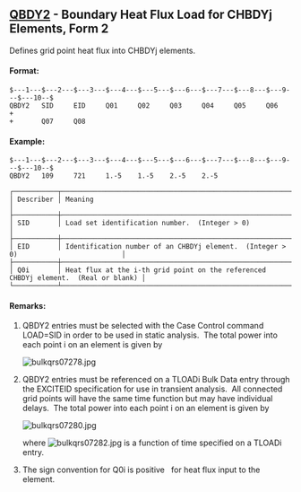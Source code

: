 ## [QBDY2](https://help.hexagonmi.com/bundle/MSC_Nastran_2022.4/page/Nastran_Combined_Book/qrg/bulkqrs/TOC.QBDY2.xhtml) - Boundary Heat Flux Load for CHBDYj Elements, Form 2

Defines grid point heat flux into CHBDYj elements.

#### Format:

```nastran
$---1---$---2---$---3---$---4---$---5---$---6---$---7---$---8---$---9---$---10--$
QBDY2   SID     EID     Q01     Q02     Q03     Q04     Q05     Q06     +       
+       Q07     Q08                                                             
```

#### Example:

```nastran
$---1---$---2---$---3---$---4---$---5---$---6---$---7---$---8---$---9---$---10--$
QBDY2   109     721     1.-5    1.-5    2.-5    2.-5                            
```

```text
┌───────────┬─────────────────────────────────────────────────────────────────────────────────────┐
│ Describer │ Meaning                                                                             │
├───────────┼─────────────────────────────────────────────────────────────────────────────────────┤
│ SID       │ Load set identification number.  (Integer > 0)                                      │
├───────────┼─────────────────────────────────────────────────────────────────────────────────────┤
│ EID       │ Identification number of an CHBDYj element.  (Integer > 0)                          │
├───────────┼─────────────────────────────────────────────────────────────────────────────────────┤
│ Q0i       │ Heat flux at the i-th grid point on the referenced CHBDYj element.  (Real or blank) │
└───────────┴─────────────────────────────────────────────────────────────────────────────────────┘
```

#### Remarks:

1. QBDY2 entries must be selected with the Case Control command LOAD=SID in order to be used in static analysis.  The total power into each point i on an element is given by

     ![bulkqrs07278.jpg](https://help-be.hexagonmi.com/bundle/MSC_Nastran_2022.4/page/Nastran_Combined_Book/qrg/bulkqrs/../../../assets/bulkqrs07278.jpg?_LANG=enus)  

2. QBDY2 entries must be referenced on a TLOADi Bulk Data entry through the EXCITEID specification for use in transient analysis.  All connected grid points will have the same time function but may have individual delays.  The total power into each point i on an element is given by

     ![bulkqrs07280.jpg](https://help-be.hexagonmi.com/bundle/MSC_Nastran_2022.4/page/Nastran_Combined_Book/qrg/bulkqrs/../../../assets/bulkqrs07280.jpg?_LANG=enus)  

     where  ![bulkqrs07282.jpg](https://help-be.hexagonmi.com/bundle/MSC_Nastran_2022.4/page/Nastran_Combined_Book/qrg/bulkqrs/../../../assets/bulkqrs07282.jpg?_LANG=enus)  is a function of time specified on a TLOADi entry.

3. The sign convention for Q0i is positive   for heat flux input to the element.
